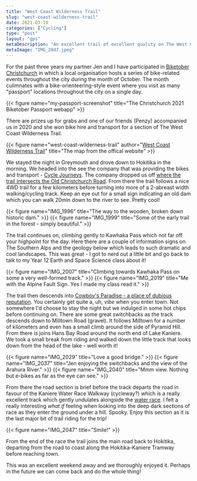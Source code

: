 ```yaml
---
title: "West Coast Wilderness Trail"
slug: "west-coast-wilderness-trail"
date: 2021-03-19
categories: ["Cycling"]
type: "post"
layout: "gps"
metaDescription: "An excellent trail of excellent quality on The West Coast on the South Island! A great day-trip or multi-day adventure!"
metaImage: "IMG_2047.jpeg"
---
```


For the past three years my partner Jen and I have participated in [Biketober Christchurch](https://biketoberchch.nz/) in which a local organisation hosts a series of bike-related events throughout the city during the month of October. The month culimnates with a bike-orienteering-style event where you visit as many "passport" locations throughout the city on a single day.

{{< figure name="my-passport-screenshot" title="The Christchurch 2021 Biketober Passport webapp" >}}

There are prizes up for grabs and one of our friends (Penzy) accompanied us in 2020 and she won bike hire and transport for a section of The West Coast Wilderness Trail.

{{< figure name="west-coast-wilderness-trail" author="[West Coast Wilderness Trail](https://www.westcoastwildernesstrail.co.nz/)" title="The map from the offical website" >}}

We stayed the night in Greymouth and drove down to Hokitika in the morning. We headed into the see the company that was providing the bikes and transport - [Cycle Journeys](https://cyclejourneys.co.nz/). The company dropped us off [where the trail intersects the Old Christchurch Road](https://goo.gl/maps/fz3pMyNtJQesqdbK8). From there the trail follows a nice 4WD trail for a few kilometers before turning into more of a 2-abreast width walking/cycling track. Keep an eye out for a small sign indicating an old dam which you can walk 20min down to the river to see. Pretty cool!


{{< figure name="IMG_1996" title="The way to the wooden, broken down historic dam." >}}
{{< figure name="IMG_1999" title="Some of the early trail in the forest - simply beautiful." >}}

The trail continues on, climbing gently to Kawhaka Pass which not far off your highpoint for the day. Here there are a couple of information signs on The Southern Alps and the geology below which leads to such dramatic and cool landscapes. This was great - I got to nerd out a little bit and go back to talk to my Year 12 Earth and Space Science class about it!

{{< figure name="IMG_2007" title="Climbing towards Kawhaka Pass on some a very well-formed track." >}}
{{< figure name="IMG_2019" title="Me with the Alpine Fault Sign. Yes I made my class read it." >}}

The trail then descends into [Cowboy's Paradise - a place of dubious reputation](https://www.tripadvisor.co.nz/Hotel_Review-g8838496-d8827410-Reviews-Cowboy_Paradise-Lake_Kaniere_West_Coast_Region_South_Island.html). You certainly get quite a, uh, _vibe_ when you enter town. Not somewhere I'd choose to stay the night but we indulged in some hot chips before continuing on. There are some great switchbacks as the track descends down to Milltown Road (gravel). It follows Milltown for a number of kilometers and even has a small climb around the side of Pyramid Hill. From there is joins Hans Bay Road around the north end of Lake Kaniere. We took a small break from riding and walked down the little track that looks down from the head of the lake - well worth it!

{{< figure name="IMG_2029" title="Love a good bridge." >}}
{{< figure name="IMG_2037" title="Jen enjoying the switchbacks and the view of the Arahura River." >}}
{{< figure name="IMG_2040" title="Mmm view. Nothing but e-bikes as far as the eye can see." >}}

From there the road section is brief before the track departs the road in favour of the Kaniere Water Race Walkway (cycleway?) which is a really excellent track which gently undulates alongside the [water race](https://teara.govt.nz/en/photograph/8621/water-race). I felt a really interesting _what if_ feeling when looking into the deep dark sections of race as they enter the ground under a hill. Spooky. Enjoy this section as it is the last major bit of trail riding for the trip!

{{< figure name="IMG_2047" title="Smile!" >}}

From the end of the race the trail joins the main road back to Hokitika, departing from the road to coast along the Hokitika-Kaniere Tramway before reaching town.

This was an excellent weekend away and we thoroughly enjoyed it. Perhaps in the future we can come back and do the whole thing!
